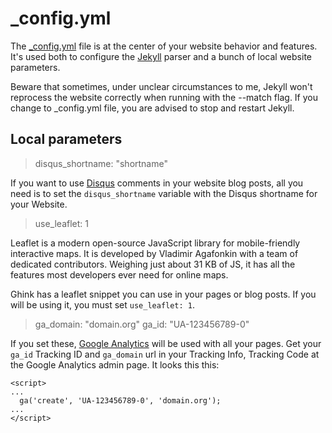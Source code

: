 _config.yml
===========

The [_config.yml][2] file is at the center of your website behavior and features. It's used both to configure the [Jekyll][1] parser and a bunch of local website parameters.

Beware that sometimes, under unclear circumstances to me, Jekyll won't reprocess the website correctly when running with the --match flag. If you change to _config.yml file, you are advised to stop and restart Jekyll.

Local parameters
----------------

> disqus_shortname: "shortname"

If you want to use [Disqus][3] comments in your website blog posts, all you need is to set the `disqus_shortname` variable with the Disqus shortname for your Website.

> use_leaflet: 1

Leaflet is a modern open-source JavaScript library for mobile-friendly interactive maps. It is developed by Vladimir Agafonkin with a team of dedicated contributors. Weighing just about 31 KB of JS, it has all the features most developers ever need for online maps.

Ghink has a leaflet snippet you can use in your pages or blog posts. If you will be using it, you must set `use_leaflet: 1`.

> ga_domain: "domain.org"
> ga_id: "UA-123456789-0"

If you set these, [Google Analytics][5] will be used with all your pages. Get your `ga_id` Tracking ID and `ga_domain` url in your Tracking Info, Tracking Code at the Google Analytics admin page. It looks this this:

```
<script>
...
  ga('create', 'UA-123456789-0', 'domain.org');
...
</script>
```


 [1]: 	http://jekyllrb.com/docs/configuration/
 [2]:	https://github.com/celso/ghink/blob/gh-pages/_config.yml
 [3]:	http://disqus.com
 [4]:	http://leafletjs.com
 [5]:	http://www.google.com/analytics/